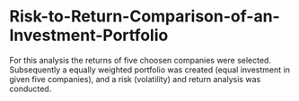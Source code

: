 # Risk-to-Return-Comparison-of-an-Investment-Portfolio
For this analysis the returns of five choosen companies were selected. Subsequently a equally weighted portfolio was created (equal investment in given five companies), and a risk (volatility) and return analysis was conducted.
